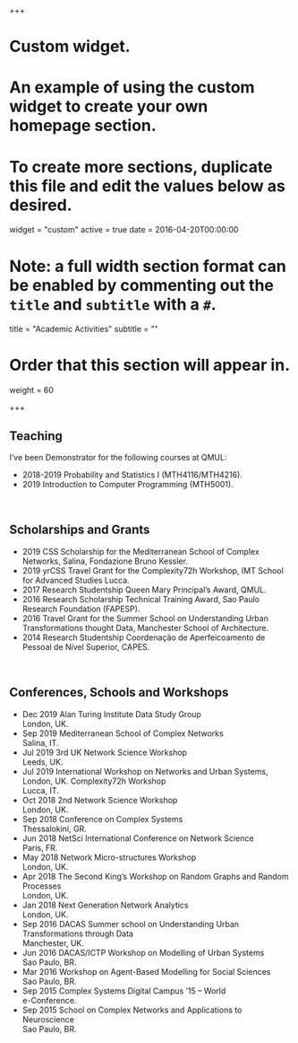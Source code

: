 +++
# Custom widget.
# An example of using the custom widget to create your own homepage section.
# To create more sections, duplicate this file and edit the values below as desired.
widget = "custom"
active = true
date = 2016-04-20T00:00:00

# Note: a full width section format can be enabled by commenting out the `title` and `subtitle` with a `#`.
title = "Academic Activities"
subtitle = ""

# Order that this section will appear in.
weight = 60

+++

Teaching
---

I’ve been Demonstrator for the following courses at QMUL:

* 2018-2019 Probability and Statistics I (MTH4116/MTH4216).
* 2019 Introduction to Computer Programming (MTH5001).

<br>

Scholarships and Grants
---

* 2019 CSS Scholarship for the Mediterranean School of Complex Networks, Salina, Fondazione Bruno Kessler.  
* 2019 yrCSS Travel Grant for the Complexity72h Workshop, IMT School for Advanced Studies Lucca.  
* 2017 Research Studentship Queen Mary Principal’s Award, QMUL.  
* 2016 Research Scholarship Technical Training Award, Sao Paulo Research Foundation (FAPESP).  
* 2016 Travel Grant for the Summer School on Understanding Urban Transformations thought Data, Manchester School of Architecture.  
* 2014 Research Studentship Coordenação de Aperfeicoamento de Pessoal de Nível Superior, CAPES.  


<br>

Conferences, Schools and Workshops
---

* Dec 2019 Alan Turing Institute Data Study Group  
London, UK.
* Sep 2019 Mediterranean School of Complex Networks  
Salina, IT.
* Jul 2019 3rd UK Network Science Workshop  
Leeds, UK.
* Jul 2019 International Workshop on Networks and Urban Systems, London, UK. Complexity72h Workshop  
Lucca, IT.
* Oct 2018 2nd Network Science Workshop  
London, UK.
* Sep 2018 Conference on Complex Systems  
Thessalokini, GR.
* Jun 2018 NetSci International Conference on Network Science  
Paris, FR.
* May 2018 Network Micro-structures Workshop  
London, UK.
* Apr 2018 The Second King’s Workshop on Random Graphs and Random Processes  
London, UK.
* Jan 2018 Next Generation Network Analytics  
London, UK.
* Sep 2016 DACAS Summer school on Understanding Urban Transformations through Data  
Manchester, UK.
* Jun 2016 DACAS/ICTP Workshop on Modelling of Urban Systems  
Sao Paulo, BR.
* Mar 2016 Workshop on Agent-Based Modelling for Social Sciences  
Sao Paulo, BR.
* Sep 2015 Complex Systems Digital Campus ’15 – World  
e-Conference.
* Sep 2015 School on Complex Networks and Applications to Neuroscience  
Sao Paulo, BR.
